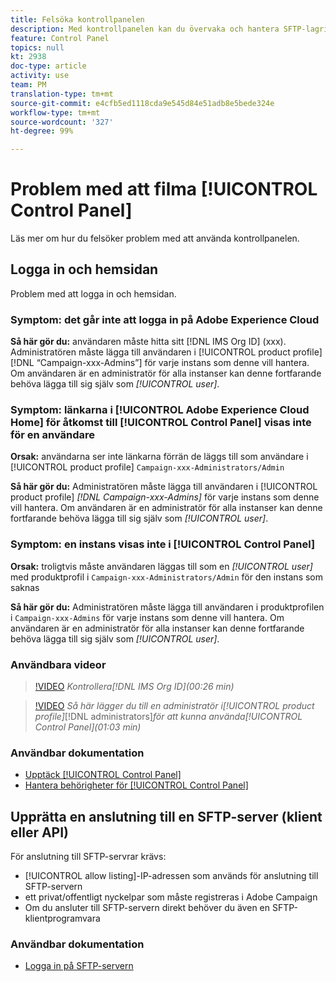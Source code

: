 ```yaml
---
title: Felsöka kontrollpanelen
description: Med kontrollpanelen kan du övervaka och hantera SFTP-lagringen per instans och tillåtslista IP-adresser.
feature: Control Panel
topics: null
kt: 2938
doc-type: article
activity: use
team: PM
translation-type: tm+mt
source-git-commit: e4cfb5ed1118cda9e545d84e51adb8e5bede324e
workflow-type: tm+mt
source-wordcount: '327'
ht-degree: 99%

---
```



# Problem med att filma [!UICONTROL Control Panel]

Läs mer om hur du felsöker problem med att använda kontrollpanelen.

## Logga in och hemsidan

Problem med att logga in och hemsidan.

### Symptom: det går inte att logga in på Adobe Experience Cloud

**Så här gör du:**
användaren måste hitta sitt [!DNL IMS Org ID] (xxx). Administratören måste lägga till användaren i [!UICONTROL product profile] [!DNL “Campaign-xxx-Admins”] för varje instans som denne vill hantera. Om användaren är en administratör för alla instanser kan denne fortfarande behöva lägga till sig själv som *[!UICONTROL user]*.

### Symptom: länkarna i [!UICONTROL Adobe Experience Cloud Home] för åtkomst till [!UICONTROL Control Panel] visas inte för en användare

**Orsak:**
användarna ser inte länkarna förrän de läggs till som användare i [!UICONTROL product profile] `Campaign-xxx-Administrators/Admin`

**Så här gör du:**
Administratören måste lägga till användaren i [!UICONTROL product profile] *[!DNL Campaign-xxx-Admins]* för varje instans som denne vill hantera. Om användaren är en administratör för alla instanser kan denne fortfarande behöva lägga till sig själv som *[!UICONTROL user]*.

### Symptom: en instans visas inte i [!UICONTROL Control Panel]

**Orsak:**
troligtvis måste användaren läggas till som en *[!UICONTROL user]* med produktprofil i `Campaign-xxx-Administrators/Admin` för den instans som saknas

**Så här gör du:**
Administratören måste lägga till användaren i produktprofilen i `Campaign-xxx-Admins` för varje instans som denne vill hantera. Om användaren är en administratör för alla instanser kan denne fortfarande behöva lägga till sig själv som *[!UICONTROL user]*.

### Användbara videor

>[!VIDEO](https://video.tv.adobe.com/v/27183?quality=12)
*Kontrollera[!DNL IMS Org ID](00:26 min)*

>[!VIDEO](https://video.tv.adobe.com/v/27147?quality=12)
*Så här lägger du till en administratör i[!UICONTROL product profile]*[!DNL administrators]*för att kunna använda[!UICONTROL Control Panel](01:03 min)*

### Användbar dokumentation

* [Upptäck [!UICONTROL Control Panel]](https://helpx.adobe.com/se/campaign/kb/control-panel-overview.html)
* [Hantera behörigheter för [!UICONTROL Control Panel]](https://helpx.adobe.com/se/campaign/kb/control-panel-access.html)

## Upprätta en anslutning till en SFTP-server (klient eller API)

För anslutning till SFTP-servrar krävs:

* [!UICONTROL allow listing]-IP-adressen som används för anslutning till SFTP-servern
* ett privat/offentligt nyckelpar som måste registreras i Adobe Campaign
* Om du ansluter till SFTP-servern direkt behöver du även en SFTP-klientprogramvara

### Användbar dokumentation

* [Logga in på SFTP-servern](https://docs.adobe.com/content/help/sv-SE/control-panel/using/control-panel-home.html#LoggingintoyourSFTPserver)

